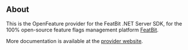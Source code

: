 ## About

This is the OpenFeature provider for the FeatBit .NET Server SDK, for the 100% open-source feature
flags management platform [FeatBit](https://github.com/featbit/featbit).

More documentation is available at the [provider website](https://github.com/featbit/openfeature-provider-dotnet-server).